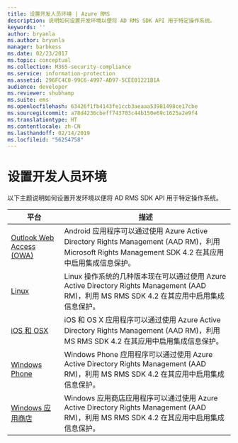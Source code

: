```yaml
---
title: 设置开发人员环境 | Azure RMS
description: 说明如何设置开发环境以便将 AD RMS SDK API 用于特定操作系统。
keywords: ''
author: bryanla
ms.author: bryanla
manager: barbkess
ms.date: 02/23/2017
ms.topic: conceptual
ms.collection: M365-security-compliance
ms.service: information-protection
ms.assetid: 296FC4C0-99C6-4997-AD97-5CEE01221B1A
audience: developer
ms.reviewer: shubhamp
ms.suite: ems
ms.openlocfilehash: 63426f1fb4143fe1ccb3aeaaa53981498ce17cbe
ms.sourcegitcommit: a78d4236cbeff743703c44b150e69c1625a2e9f4
ms.translationtype: HT
ms.contentlocale: zh-CN
ms.lasthandoff: 02/14/2019
ms.locfileid: "56254758"
---
```

# <a name="setup-developer-environment"></a>设置开发人员环境

以下主题说明如何设置开发环境以便将 AD RMS SDK API 用于特定操作系统。

|平台 | 描述|
|------|------------|
|[Outlook Web Access (OWA)](android-sdk.md)| Android 应用程序可以通过使用 Azure Active Directory Rights Management (AAD RM)，利用 Microsoft Rights Management SDK 4.2 在其应用中启用集成信息保护。|
|[Linux](linux-setup.md)|Linux 操作系统的几种版本现在可以通过使用 Azure Active Directory Rights Management (AAD RM)，利用 MS RMS SDK 4.2 在其应用中启用集成信息保护。|
|[iOS 和 OSX](ios-sdk.md)|iOS 和 OS X 应用程序可以通过使用 Azure Active Directory Rights Management (AAD RM)，利用 MS RMS SDK 4.2 在其应用中启用集成信息保护。|
|[Windows Phone](windows-phone-apps.md)|Windows Phone 应用程序可以通过使用 Azure Active Directory Rights Management (AAD RM)，利用 MS RMS SDK 4.2 在其应用中启用集成信息保护。|
|[Windows 应用商店](winrt-sdk.md)|Windows 应用商店应用程序可以通过使用 Azure Active Directory Rights Management (AAD RM)，利用 MS RMS SDK 4.2 在其应用中启用集成信息保护。|

